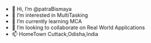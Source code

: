 - 👋 Hi, I’m @patraBismaya
- 👀 I’m interested in MultiTasking
- 🌱 I’m currently learning MCA
- 💞️ I’m looking to collaborate on Real World Applications
- 📫 HomeTown Cuttack,Odisha,India

<!---
patraBismaya/patraBismaya is a ✨ special ✨ repository because its `README.md` (this file) appears on your GitHub profile.
You can click the Preview link to take a look at your changes.
--->
